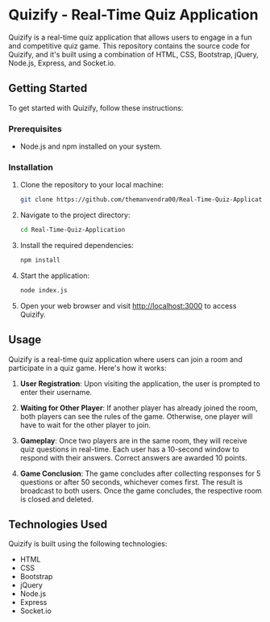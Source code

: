 # Quizify - Real-Time Quiz Application

Quizify is a real-time quiz application that allows users to engage in a fun and competitive quiz game. This repository contains the source code for Quizify, and it's built using a combination of HTML, CSS, Bootstrap, jQuery, Node.js, Express, and Socket.io.

## Getting Started

To get started with Quizify, follow these instructions:

### Prerequisites

- Node.js and npm installed on your system.

### Installation

1. Clone the repository to your local machine:

   ```bash
   git clone https://github.com/themanvendra00/Real-Time-Quiz-Application
   ```

2. Navigate to the project directory:

   ```bash
   cd Real-Time-Quiz-Application
   ```

3. Install the required dependencies:

   ```bash
   npm install
   ```

4. Start the application:

   ```bash
   node index.js
   ```

5. Open your web browser and visit [http://localhost:3000](http://localhost:3000) to access Quizify.

## Usage

Quizify is a real-time quiz application where users can join a room and participate in a quiz game. Here's how it works:

1. **User Registration**: Upon visiting the application, the user is prompted to enter their username.

2. **Waiting for Other Player**: If another player has already joined the room, both players can see the rules of the game. Otherwise, one player will have to wait for the other player to join.

3. **Gameplay**: Once two players are in the same room, they will receive quiz questions in real-time. Each user has a 10-second window to respond with their answers. Correct answers are awarded 10 points.

4. **Game Conclusion**: The game concludes after collecting responses for 5 questions or after 50 seconds, whichever comes first. The result is broadcast to both users. Once the game concludes, the respective room is closed and deleted.

## Technologies Used

Quizify is built using the following technologies:

- HTML
- CSS
- Bootstrap
- jQuery
- Node.js
- Express
- Socket.io
